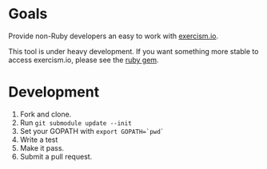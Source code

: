 Goals
===========

Provide non-Ruby developers an easy to work with [exercism.io](http://exercism.io).

This tool is under heavy development. If you want something more stable to access exercism.io, please
see the [ruby gem](https://github.com/kytrinyx/exercism).

Development
===========

1. Fork and clone.
1. Run ```git submodule update --init```
1. Set your GOPATH with ```export GOPATH=`pwd` ```    
1. Write a test
1. Make it pass.
1. Submit a pull request.
